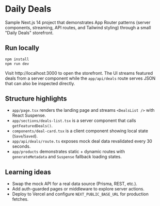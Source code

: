 # Daily Deals

Sample Next.js 14 project that demonstrates App Router patterns (server components, streaming, API routes, and Tailwind styling) through a small "Daily Deals" storefront.

## Run locally

```bash
npm install
npm run dev
```

Visit http://localhost:3000 to open the storefront. The UI streams featured deals from a server component while the `app/api/deals` route serves JSON that can also be inspected directly.

## Structure highlights

- `app/page.tsx` renders the landing page and streams `<DealsList />` with React Suspense.
- `app/sections/deals-list.tsx` is a server component that calls `getFeaturedDeals()`.
- `components/deal-card.tsx` is a client component showing local state (`Save`/`Saved`).
- `app/api/deals/route.ts` exposes mock deal data revalidated every 30 seconds.
- `app/products` demonstrates static + dynamic routes with `generateMetadata` and `Suspense` fallback loading states.

## Learning ideas

- Swap the mock API for a real data source (Prisma, REST, etc.).
- Add auth-guarded pages or middleware to explore server actions.
- Deploy to Vercel and configure `NEXT_PUBLIC_BASE_URL` for production fetches.
